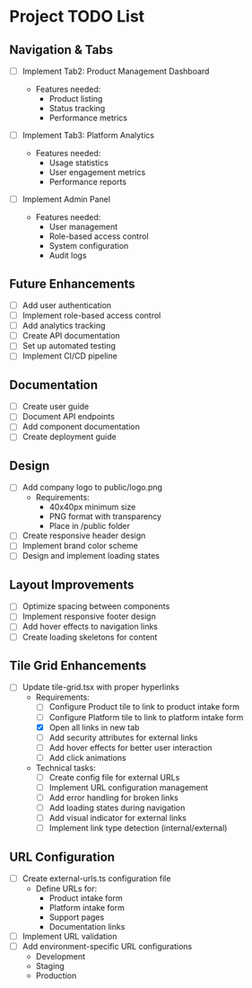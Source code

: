 # Project TODO List

## Navigation & Tabs
- [ ] Implement Tab2: Product Management Dashboard
  - Features needed:
    - Product listing
    - Status tracking
    - Performance metrics
    
- [ ] Implement Tab3: Platform Analytics
  - Features needed:
    - Usage statistics
    - User engagement metrics
    - Performance reports
    
- [ ] Implement Admin Panel
  - Features needed:
    - User management
    - Role-based access control
    - System configuration
    - Audit logs

## Future Enhancements
- [ ] Add user authentication
- [ ] Implement role-based access control
- [ ] Add analytics tracking
- [ ] Create API documentation
- [ ] Set up automated testing
- [ ] Implement CI/CD pipeline

## Documentation
- [ ] Create user guide
- [ ] Document API endpoints
- [ ] Add component documentation
- [ ] Create deployment guide

## Design
- [ ] Add company logo to public/logo.png
  - Requirements:
    - 40x40px minimum size
    - PNG format with transparency
    - Place in /public folder
- [ ] Create responsive header design
- [ ] Implement brand color scheme
- [ ] Design and implement loading states

## Layout Improvements
- [ ] Optimize spacing between components
- [ ] Implement responsive footer design
- [ ] Add hover effects to navigation links
- [ ] Create loading skeletons for content

## Tile Grid Enhancements
- [ ] Update tile-grid.tsx with proper hyperlinks
  - Requirements:
    - [ ] Configure Product tile to link to product intake form
    - [ ] Configure Platform tile to link to platform intake form
    - [x] Open all links in new tab
    - [ ] Add security attributes for external links
    - [ ] Add hover effects for better user interaction
    - [ ] Add click animations
  - Technical tasks:
    - [ ] Create config file for external URLs
    - [ ] Implement URL configuration management
    - [ ] Add error handling for broken links
    - [ ] Add loading states during navigation
    - [ ] Add visual indicator for external links
    - [ ] Implement link type detection (internal/external)

## URL Configuration
- [ ] Create external-urls.ts configuration file
  - Define URLs for:
    - Product intake form
    - Platform intake form
    - Support pages
    - Documentation links
- [ ] Implement URL validation
- [ ] Add environment-specific URL configurations
  - Development
  - Staging
  - Production 